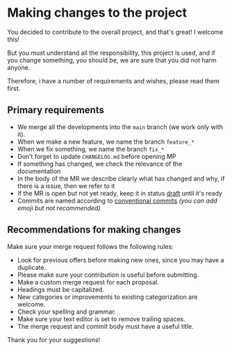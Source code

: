 # Making changes to the project

You decided to contribute to the overall project, and that's great! I
welcome this!

But you must understand all the responsibility, this project is used, and if
you change something, you should be, we are sure that you did not harm anyone.

Therefore, i have a number of requirements and wishes, please read them first.

## Primary requirements

* We merge all the developments into the `main` branch (we work only with it).
* When we make a new feature, we name the branch `feature_*`
* When we fix something, we name the branch `fix_*`
* Don’t forget to update `CHANGELOG.md` before opening MP
* If something has changed, we check the relevance of the documentation
* In the body of the MR we describe clearly what has changed and why, if there is a issue,
   then we refer to it
* If the MR is open but not yet ready, keep it in status
   [draft][] until it's ready
* Commits are named according to [conventional commits][]
   _(you can add emoji but not recommended)_

## Recommendations for making changes

Make sure your merge request follows the following rules:

* Look for previous offers before making new ones,
   since you may have a duplicate.
* Please make sure your contribution is useful before submitting.
* Make a custom merge request for each proposal.
* Headings must be capitalized.
* New categories or improvements to existing categorization are welcome.
* Check your spelling and grammar.
* Make sure your text editor is set to remove trailing spaces.
* The merge request and commit body must have a useful title.

Thank you for your suggestions!

[draft]: https://docs.gitlab.com/ee/user/project/merge_requests/drafts.html
[conventional commits]: https://www.conventionalcommits.org/ru/v1.0.0/
